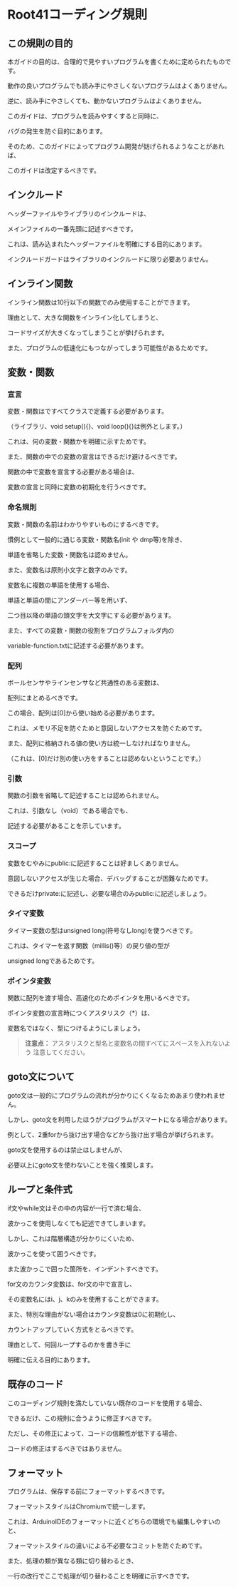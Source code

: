 # Root41コーディング規則

## この規則の目的

本ガイドの目的は、合理的で見やすいプログラムを書くために定められたものです。

動作の良いプログラムでも読み手にやさしくないプログラムはよくありません。

逆に、読み手にやさしくても、動かないプログラムはよくありません。

このガイドは、プログラムを読みやすくすると同時に、

バグの発生を防ぐ目的にあります。

そのため、このガイドによってプログラム開発が妨げられるようなことがあれば、

このガイドは改定するべきです。

## インクルード

ヘッダーファイルやライブラリのインクルードは、

メインファイルの一番先頭に記述すべきです。

これは、読み込まれたヘッダーファイルを明確にする目的にあります。

インクルードガードはライブラリのインクルードに限り必要ありません。

## インライン関数

インライン関数は10行以下の関数でのみ使用することができます。

理由として、大きな関数をインライン化してしまうと、

コードサイズが大きくなってしまうことが挙げられます。

また、プログラムの低速化にもつながってしまう可能性があるためです。

## 変数・関数

### 宣言

変数・関数はですべてクラスで定義する必要があります。

（ライブラリ、void setup(){}、void loop(){}は例外とします。）

これは、何の変数・関数かを明確に示すためです。

また、関数の中での変数の宣言はできるだけ避けるべきです。

関数の中で変数を宣言する必要がある場合は、

変数の宣言と同時に変数の初期化を行うべきです。

### 命名規則

変数・関数の名前はわかりやすいものにするべきです。

慣例として一般的に通じる変数・関数名(init や dmp等)を除き、

単語を省略した変数・関数名は認めません。

また、変数名は原則小文字と数字のみです。

変数名に複数の単語を使用する場合、

単語と単語の間にアンダーバー等を用いず、

二つ目以降の単語の頭文字を大文字にする必要があります。

また、すべての変数・関数の役割をプログラムフォルダ内の

variable-function.txtに記述する必要があります。

### 配列

ボールセンサやラインセンサなど共通性のある変数は、

配列にまとめるべきです。

この場合、配列は[0]から使い始める必要があります。

これは、メモリ不足を防ぐためと意図しないアクセスを防ぐためです。

また、配列に格納される値の使い方は統一しなければなりません。

（これは、[0]だけ別の使い方をすることは認めないということです。）

### 引数

関数の引数を省略して記述することは認められません。

これは、引数なし（void）である場合でも、

記述する必要があることを示しています。

### スコープ

変数をむやみにpublic:に記述することは好ましくありません。

意図しないアクセスが生じた場合、デバッグすることが困難なためです。

できるだけprivate:に記述し、必要な場合のみpublic:に記述しましょう。

### タイマ変数

タイマー変数の型はunsigned long(符号なしlong)を使うべきです。

これは、タイマーを返す関数（millis()等）の戻り値の型が

unsigned longであるためです。

### ポインタ変数

関数に配列を渡す場合、高速化のためポインタを用いるべきです。

ポインタ変数の宣言時につくアスタリスク（*）は、

変数名ではなく、型につけるようにしましょう。

> **注意点：** アスタリスクと型名と変数名の間すべてにスペースを入れないよう
> 注意してください。

## goto文について

goto文は一般的にプログラムの流れが分かりにくくなるためあまり使われません。

しかし、goto文を利用したほうがプログラムがスマートになる場合があります。

例として、2重forから抜け出す場合などから抜け出す場合が挙げられます。

goto文を使用するのは禁止はしませんが、

必要以上にgoto文を使わないことを強く推奨します。

## ループと条件式

if文やwhile文はその中の内容が一行で済む場合、

波かっこを使用しなくても記述できてしまいます。

しかし、これは階層構造が分かりにくいため、

波かっこを使って囲うべきです。

また波かっこで囲った箇所を、インデントすべきです。

for文のカウンタ変数は、for文の中で宣言し、

その変数名にはi、j、kのみを使用することができます。

また、特別な理由がない場合はカウンタ変数は0に初期化し、

カウントアップしていく方式をとるべきです。

理由として、何回ループするのかを書き手に

明確に伝える目的にあります。

## 既存のコード

このコーディング規則を満たしていない既存のコードを使用する場合、

できるだけ、この規則に合うように修正すべきです。

ただし、その修正によって、コードの信頼性が低下する場合、

コードの修正はするべきではありません。

## フォーマット

プログラムは、保存する前にフォーマットするべきです。

フォーマットスタイルはChromiumで統一します。

これは、ArduinoIDEのフォーマットに近くどちらの環境でも編集しやすいのと、

フォーマットスタイルの違いによる不必要なコミットを防ぐためです。

また、処理の類が異なる類に切り替わるとき、

一行の改行でここで処理が切り替わることを明確に示すべきです。